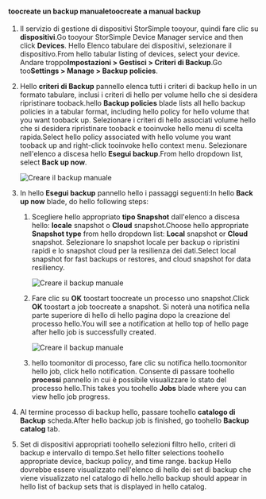 
<!--author=alkohli last changed: 01/20/2017-->

#### <a name="toocreate-a-manual-backup"></a><span data-ttu-id="f2ee0-101">toocreate un backup manuale</span><span class="sxs-lookup"><span data-stu-id="f2ee0-101">toocreate a manual backup</span></span>

1. <span data-ttu-id="f2ee0-102">Il servizio di gestione di dispositivi StorSimple tooyour, quindi fare clic su **dispositivi**.</span><span class="sxs-lookup"><span data-stu-id="f2ee0-102">Go tooyour StorSimple Device Manager service and then click **Devices**.</span></span> <span data-ttu-id="f2ee0-103">Hello Elenco tabulare dei dispositivi, selezionare il dispositivo.</span><span class="sxs-lookup"><span data-stu-id="f2ee0-103">From hello tabular listing of devices, select your device.</span></span> <span data-ttu-id="f2ee0-104">Andare troppo**Impostazioni > Gestisci > Criteri di Backup**.</span><span class="sxs-lookup"><span data-stu-id="f2ee0-104">Go too**Settings > Manage > Backup policies**.</span></span>

2. <span data-ttu-id="f2ee0-105">Hello **criteri di Backup** pannello elenca tutti i criteri di backup hello in un formato tabulare, inclusi i criteri di hello per volume hello che si desidera ripristinare tooback.</span><span class="sxs-lookup"><span data-stu-id="f2ee0-105">hello **Backup policies** blade lists all hello backup policies in a tabular format, including hello policy for hello volume that you want tooback up.</span></span> <span data-ttu-id="f2ee0-106">Selezionare i criteri di hello associati volume hello che si desidera ripristinare tooback e tooinvoke hello menu di scelta rapida.</span><span class="sxs-lookup"><span data-stu-id="f2ee0-106">Select hello policy associated with hello volume you want tooback up and right-click tooinvoke hello context menu.</span></span> <span data-ttu-id="f2ee0-107">Selezionare nell'elenco a discesa hello **Esegui backup**.</span><span class="sxs-lookup"><span data-stu-id="f2ee0-107">From hello dropdown list, select **Back up now**.</span></span>

    ![Creare il backup manuale](./media/storsimple-8000-create-manual-backup/createmanualbu1.png)

3. <span data-ttu-id="f2ee0-109">In hello **Esegui backup** pannello hello i passaggi seguenti:</span><span class="sxs-lookup"><span data-stu-id="f2ee0-109">In hello **Back up now** blade, do hello following steps:</span></span>

    1. <span data-ttu-id="f2ee0-110">Scegliere hello appropriato **tipo Snapshot** dall'elenco a discesa hello: **locale** snapshot o **Cloud** snapshot.</span><span class="sxs-lookup"><span data-stu-id="f2ee0-110">Choose hello appropriate **Snapshot type** from hello dropdown list: **Local** snapshot or **Cloud** snapshot.</span></span> <span data-ttu-id="f2ee0-111">Selezionare lo snapshot locale per backup o ripristini rapidi e lo snapshot cloud per la resilienza dei dati.</span><span class="sxs-lookup"><span data-stu-id="f2ee0-111">Select local snapshot for fast backups or restores, and cloud snapshot for data resiliency.</span></span>

        ![Creare il backup manuale](./media/storsimple-8000-create-manual-backup/createmanualbu2.png)

    2. <span data-ttu-id="f2ee0-113">Fare clic su **OK** toostart toocreate un processo uno snapshot.</span><span class="sxs-lookup"><span data-stu-id="f2ee0-113">Click **OK** toostart a job toocreate a snapshot.</span></span> <span data-ttu-id="f2ee0-114">Si noterà una notifica nella parte superiore di hello di hello pagina dopo la creazione del processo hello.</span><span class="sxs-lookup"><span data-stu-id="f2ee0-114">You will see a notification at hello top of hello page after hello job is successfully created.</span></span>

        ![Creare il backup manuale](./media/storsimple-8000-create-manual-backup/createmanualbu4.png)

    3. <span data-ttu-id="f2ee0-116">hello toomonitor di processo, fare clic su notifica hello.</span><span class="sxs-lookup"><span data-stu-id="f2ee0-116">toomonitor hello job, click hello notification.</span></span> <span data-ttu-id="f2ee0-117">Consente di passare toohello **processi** pannello in cui è possibile visualizzare lo stato del processo hello.</span><span class="sxs-lookup"><span data-stu-id="f2ee0-117">This takes you toohello **Jobs** blade where you can view hello job progress.</span></span>


5. <span data-ttu-id="f2ee0-118">Al termine processo di backup hello, passare toohello **catalogo di Backup** scheda.</span><span class="sxs-lookup"><span data-stu-id="f2ee0-118">After hello backup job is finished, go toohello **Backup catalog** tab.</span></span>

6. <span data-ttu-id="f2ee0-119">Set di dispositivi appropriati toohello selezioni filtro hello, criteri di backup e intervallo di tempo.</span><span class="sxs-lookup"><span data-stu-id="f2ee0-119">Set hello filter selections toohello appropriate device, backup policy, and time range.</span></span> <span data-ttu-id="f2ee0-120">backup Hello dovrebbe essere visualizzato nell'elenco di hello dei set di backup che viene visualizzato nel catalogo di hello.</span><span class="sxs-lookup"><span data-stu-id="f2ee0-120">hello backup should appear in hello list of backup sets that is displayed in hello catalog.</span></span>

